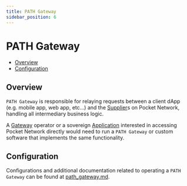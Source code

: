```yaml
---
title: PATH Gateway
sidebar_position: 6
---
```


# PATH Gateway <!-- omit in toc -->

- [Overview](#overview)
- [Configuration](#configuration)

## Overview

`PATH Gateway` is responsible for relaying requests between a client dApp
(e.g. mobile app, web app, etc...) and the [Supplier](6_supplier.md)s on Pocket
Network, handling all intermediary business logic.

A [Gateway](3_gateway.md) operator or a sovereign [Application](2_application.md)
interested in accessing Pocket Network directly would need to run a `PATH Gateway`
or custom software that implements the same functionality.

## Configuration

Configurations and additional documentation related to operating a `PATH Gateway`
can be found at [path_gateway.md](https://path.grove.city/category/path-configurations).
